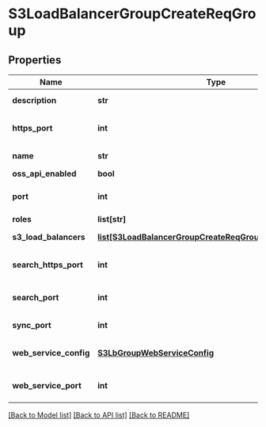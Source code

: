 # S3LoadBalancerGroupCreateReqGroup

## Properties
Name | Type | Description | Notes
------------ | ------------- | ------------- | -------------
**description** | **str** | group description | [optional] 
**https_port** | **int** | group access https port | [optional] 
**name** | **str** | group name | 
**oss_api_enabled** | **bool** |  | [optional] 
**port** | **int** | group access http port | [optional] 
**roles** | **list[str]** | group roles | [optional] 
**s3_load_balancers** | [**list[S3LoadBalancerGroupCreateReqGroupLoadBalancersElt]**](S3LoadBalancerGroupCreateReqGroupLoadBalancersElt.md) | s3 load balancers | 
**search_https_port** | **int** | group search https port | [optional] 
**search_port** | **int** | group search http port | [optional] 
**sync_port** | **int** | group sync http port | [optional] 
**web_service_config** | [**S3LbGroupWebServiceConfig**](S3LbGroupWebServiceConfig.md) | web service config | [optional] 
**web_service_port** | **int** | group web service http port | [optional] 

[[Back to Model list]](../README.md#documentation-for-models) [[Back to API list]](../README.md#documentation-for-api-endpoints) [[Back to README]](../README.md)



